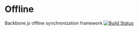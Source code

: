 Offline
=======

Backbone.js offline synchronization framework
[![Build Status](https://travis-ci.org/pxlpl/Offline.png?branch=master)](https://travis-ci.org/pxlpl/Offline)
